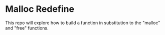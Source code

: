# Malloc Redefine
This repo will explore how to build a function in substitution to the "malloc" and "free" functions.